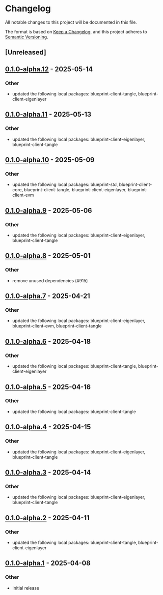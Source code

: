 # Changelog

All notable changes to this project will be documented in this file.

The format is based on [Keep a Changelog](https://keepachangelog.com/en/1.0.0/),
and this project adheres to [Semantic Versioning](https://semver.org/spec/v2.0.0.html).

## [Unreleased]

## [0.1.0-alpha.12](https://github.com/tangle-network/blueprint/compare/blueprint-clients-v0.1.0-alpha.11...blueprint-clients-v0.1.0-alpha.12) - 2025-05-14

### Other

- updated the following local packages: blueprint-client-tangle, blueprint-client-eigenlayer

## [0.1.0-alpha.11](https://github.com/tangle-network/blueprint/compare/blueprint-clients-v0.1.0-alpha.10...blueprint-clients-v0.1.0-alpha.11) - 2025-05-13

### Other

- updated the following local packages: blueprint-client-eigenlayer, blueprint-client-tangle

## [0.1.0-alpha.10](https://github.com/tangle-network/blueprint/compare/blueprint-clients-v0.1.0-alpha.9...blueprint-clients-v0.1.0-alpha.10) - 2025-05-09

### Other

- updated the following local packages: blueprint-std, blueprint-client-core, blueprint-client-tangle, blueprint-client-eigenlayer, blueprint-client-evm

## [0.1.0-alpha.9](https://github.com/tangle-network/blueprint/compare/blueprint-clients-v0.1.0-alpha.8...blueprint-clients-v0.1.0-alpha.9) - 2025-05-06

### Other

- updated the following local packages: blueprint-client-eigenlayer, blueprint-client-tangle

## [0.1.0-alpha.8](https://github.com/tangle-network/blueprint/compare/blueprint-clients-v0.1.0-alpha.7...blueprint-clients-v0.1.0-alpha.8) - 2025-05-01

### Other

- remove unused dependencies (#915)

## [0.1.0-alpha.7](https://github.com/tangle-network/blueprint/compare/blueprint-clients-v0.1.0-alpha.6...blueprint-clients-v0.1.0-alpha.7) - 2025-04-21

### Other

- updated the following local packages: blueprint-client-eigenlayer, blueprint-client-evm, blueprint-client-tangle

## [0.1.0-alpha.6](https://github.com/tangle-network/blueprint/compare/blueprint-clients-v0.1.0-alpha.5...blueprint-clients-v0.1.0-alpha.6) - 2025-04-18

### Other

- updated the following local packages: blueprint-client-tangle, blueprint-client-eigenlayer

## [0.1.0-alpha.5](https://github.com/tangle-network/blueprint/compare/blueprint-clients-v0.1.0-alpha.4...blueprint-clients-v0.1.0-alpha.5) - 2025-04-16

### Other

- updated the following local packages: blueprint-client-tangle

## [0.1.0-alpha.4](https://github.com/tangle-network/blueprint/compare/blueprint-clients-v0.1.0-alpha.3...blueprint-clients-v0.1.0-alpha.4) - 2025-04-15

### Other

- updated the following local packages: blueprint-client-eigenlayer, blueprint-client-tangle

## [0.1.0-alpha.3](https://github.com/tangle-network/blueprint/compare/blueprint-clients-v0.1.0-alpha.2...blueprint-clients-v0.1.0-alpha.3) - 2025-04-14

### Other

- updated the following local packages: blueprint-client-eigenlayer, blueprint-client-tangle

## [0.1.0-alpha.2](https://github.com/tangle-network/blueprint/compare/blueprint-clients-v0.1.0-alpha.1...blueprint-clients-v0.1.0-alpha.2) - 2025-04-11

### Other

- updated the following local packages: blueprint-client-tangle, blueprint-client-eigenlayer

## [0.1.0-alpha.1](https://github.com/tangle-network/blueprint/releases/tag/blueprint-clients-v0.1.0-alpha.1) - 2025-04-08

### Other

- Initial release
